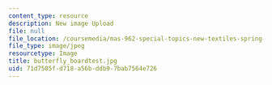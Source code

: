 ```yaml
---
content_type: resource
description: New image Upload
file: null
file_location: /coursemedia/mas-962-special-topics-new-textiles-spring-2010/71d7505fd718a56bddb97bab7564e726_butterfly_boardtest.jpg
file_type: image/jpeg
resourcetype: Image
title: butterfly_boardtest.jpg
uid: 71d7505f-d718-a56b-ddb9-7bab7564e726
---
```

